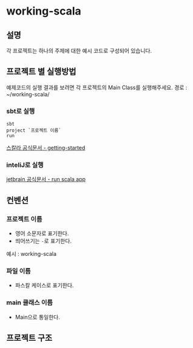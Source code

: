 # working-scala

## 설명
각 프로젝트는 하나의 주제에 대한 예시 코드로 구성되어 있습니다.

## 프로젝트 별 실행방법

예제코드의 실행 결과를 보려면 각 프로젝트의 Main Class를 실행해주세요.
경로 : ~/working-scala/

  ### sbt로 실행
    sbt
    project `프로젝트 이름`
    run
  [스칼라 공식문서 - getting-started](https://docs.scala-lang.org/getting-started/index.html)

  ### inteliJ로 실행
  [jetbrain 공식문서 - run scala app](https://www.jetbrains.com/help/idea/run-debug-and-test-scala.html#run_scala_app)
    

## 컨벤션
### 프로젝트 이름
- 영어 소문자로 표기한다.
- 띄어쓰기는 `-`로 표기한다.

예시 : working-scala
### 파일 이름
- 파스칼 케이스로 표기한다.
### main 클래스 이름
- Main으로 통일한다.



## 프로젝트 구조

